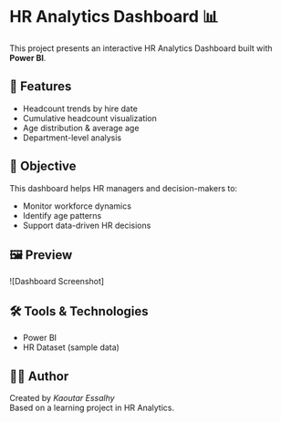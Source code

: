 # HR Analytics Dashboard 📊

This project presents an interactive HR Analytics Dashboard built with **Power BI**.

## 📌 Features
- Headcount trends by hire date
- Cumulative headcount visualization
- Age distribution & average age
- Department-level analysis

## 🎯 Objective
This dashboard helps HR managers and decision-makers to:
- Monitor workforce dynamics
- Identify age patterns
- Support data-driven HR decisions

## 🖼️ Preview
![Dashboard Screenshot] 

## 🛠️ Tools & Technologies
- Power BI
- HR Dataset (sample data)

## 👩‍💻 Author
Created by *Kaoutar Essalhy*  
Based on a learning project in HR Analytics.


